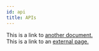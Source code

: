```yaml
---
id: api
title: APIs
---
```


This is a link to [another document.](doc3.md)  
This is a link to an [external page.](http://www.example.com)
